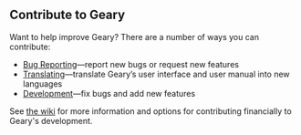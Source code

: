 Contribute to Geary
-------------------

Want to help improve Geary? There are a number of ways you can contribute:

 * [Bug Reporting](https://wiki.gnome.org/Apps/Geary/ReportingABug)—report new bugs or request new features
 * [Translating](https://wiki.gnome.org/Apps/Geary/Translating)—translate Geary’s user interface and user manual into new languages
 * [Development](https://wiki.gnome.org/Apps/Geary/Development)—fix bugs and add new features

See [the wiki](https://wiki.gnome.org/Apps/Geary/Contribute) for more
information and options for contributing financially to Geary's
development.
